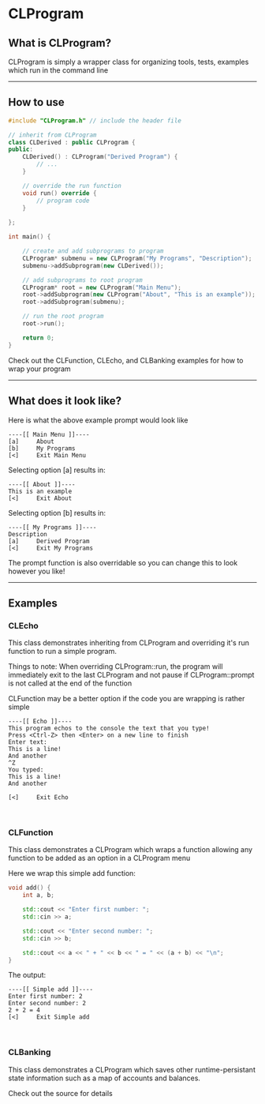 # __CLProgram__

## __What is CLProgram?__
CLProgram is simply a wrapper class for organizing tools, tests, examples which run in the command line

---

## __How to use__
``` C++
#include "CLProgram.h" // include the header file

// inherit from CLProgram
class CLDerived : public CLProgram {
public:
    CLDerived() : CLProgram("Derived Program") {
        // ...
    }

    // override the run function
    void run() override {
        // program code
    }
    
};

int main() {

    // create and add subprograms to program
    CLProgram* submenu = new CLProgram("My Programs", "Description");
    submenu->addSubprogram(new CLDerived());

    // add subprograms to root program
    CLProgram* root = new CLProgram("Main Menu");
    root->addSubprogram(new CLProgram("About", "This is an example"));
    root->addSubprogram(submenu);

    // run the root program
    root->run();

    return 0;
}
```

Check out the CLFunction, CLEcho, and CLBanking examples for how to wrap your program

---

## __What does it look like?__

Here is what the above example prompt would look like
```
----[[ Main Menu ]]----
[a]     About
[b]     My Programs
[<]     Exit Main Menu

```

Selecting option [a] results in:
```
----[[ About ]]----
This is an example
[<]     Exit About

```

Selecting option [b] results in:
```
----[[ My Programs ]]----
Description
[a]     Derived Program
[<]     Exit My Programs

```
The prompt function is also overridable so you can change this to look however you like!

---

## Examples

### __CLEcho__

This class demonstrates inheriting from CLProgram and overriding it's run function to run a simple program.

Things to note:
When overriding CLProgram::run, the program will immediately exit to the last CLProgram and not pause
if CLProgram::prompt is not called at the end of the function

CLFunction may be a better option if the code you are wrapping is rather simple

```
----[[ Echo ]]----
This program echos to the console the text that you type!
Press <Ctrl-Z> then <Enter> on a new line to finish
Enter text:
This is a line!
And another
^Z
You typed:
This is a line!
And another

[<]     Exit Echo
```

<br>

### __CLFunction__

This class demonstrates a CLProgram which wraps a function
allowing any function to be added as an option in a CLProgram menu

Here we wrap this simple add function:
``` C++
void add() {
    int a, b;

    std::cout << "Enter first number: ";
    std::cin >> a;

    std::cout << "Enter second number: ";
    std::cin >> b;

    std::cout << a << " + " << b << " = " << (a + b) << "\n";
}
```
The output:
```
----[[ Simple add ]]----
Enter first number: 2
Enter second number: 2
2 + 2 = 4
[<]     Exit Simple add
```

<br>

### __CLBanking__

This class demonstrates a CLProgram which saves other
runtime-persistant state information such as a map of accounts and balances.

Check out the source for details